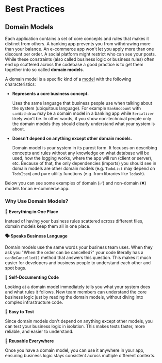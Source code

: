 # Best Practices

## Domain Models

Each application contains a set of core concepts and rules that makes it distinct from others. A banking app prevents you from withdrawing more than your balance. An e-commerce app won't let you apply more than one discount per order. A social platform might restrict who can see your posts. While these constraints (also called business logic or business rules) often end up scattered across the codebase a good practice is to get them together into so called **domain models**.

A domain model is a specific kind of a [model](/docs/model/index#what-is-a-model) with the following characteristics:

- **Represents a core business concept.**

  Uses the same language that business people use when talking about the system (ubiquitous language). For example `BankAccount` with `canWithdraw` may be a domain model in a banking app while `Serializer` likely won't be. In other words, if you show non-technical people only the domain models they should clearly understand what your system is about.

- **Doesn't depend on anything except other domain models.**

  Domain model is your system in its purest form. It focuses on describing concepts and rules without any knowledge on what database will be used, how the logging works, where the app will run (client or server), etc. Because of that, the only dependencies (imports) you should see in domain models are other domain models (e.g. `TodoList` may depend on `TodoItem`) and pure utility functions (e.g. from libraries like `lodash`).

Below you can see some examples of domain (✅) and non-domain (❌) models for an e-commerce app.

<!--@include: ./snippets/best-practices/domain-models/index.md-->

### Why Use Domain Models?

**🎯 Everything in One Place**

Instead of having your business rules scattered across different files, domain models keep them all in one place.

**🗣️ Speaks Business Language**

Domain models use the same words your business team uses. When they ask you "When the order can be cancelled?" your code literally has a `canBeCancelled()` method that answers this question. This makes it much easier for developers and business people to understand each other and spot bugs.

**📖 Self-Documenting Code**

Looking at a domain model immediately tells you what your system does and what rules it follows. New team members can understand the core business logic just by reading the domain models, without diving into complex infrastructure code.

**🧪 Easy to Test**

Since domain models don't depend on anything except other models, you can test your business logic in isolation. This makes tests faster, more reliable, and easier to understand.

**🔄 Reusable Everywhere**

Once you have a domain model, you can use it anywhere in your app, ensuring business logic stays consistent across multiple different contexts.
